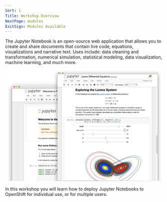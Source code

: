 ```yaml
---
Sort: 1
Title: Workshop Overview
NextPage: modules
ExitSign: Modules Available
---
```


The Jupyter Notebook is an open-source web application that allows you to create and share documents that contain live code, equations, visualizations and narrative text. Uses include: data cleaning and transformation, numerical simulation, statistical modeling, data visualization, machine learning, and much more.

![Screenshot](./jupyterpreview.png)

In this workshop you will learn how to deploy Jupyter Notebooks to OpenShift for individual use, or for multiple users.
